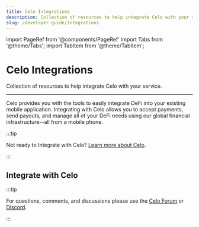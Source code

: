 ```yaml
---
title: Celo Integrations
description: Collection of resources to help integrate Celo with your service.
slug: /developer-guide/integrations
---
```


import PageRef from '@components/PageRef'
import Tabs from '@theme/Tabs';
import TabItem from '@theme/TabItem';

# Celo Integrations

Collection of resources to help integrate Celo with your service.

___


Celo provides you with the tools to easily integrate DeFi into your existing mobile application. Integrating with Celo allows you to accept payments, send payouts, and manage all of your DeFi needs using our global financial infrastructure--all from a mobile phone.


:::tip

Not ready to Integrate with Celo? [Learn more about Celo](../../../../docs/welcome.md).

:::

## Integrate with Celo

<PageRef url="/developer-guide/integrations/general" pageName="General information" />
<PageRef url="/developer-guide/integrations/checklist" pageName="Integration Checklist" />
<PageRef url="/developer-guide/integrations/custody" pageName="Custody" />
<PageRef url="/developer-guide/integrations/listings" pageName="Listings" />
<PageRef url="/developer-guide/integrations/cloud-hsm" pageName="Using a Cloud HSM" />

:::tip

For questions, comments, and discussions please use the [Celo Forum](https://forum.celo.org/) or [Discord](https://chat.celo.org/).

:::